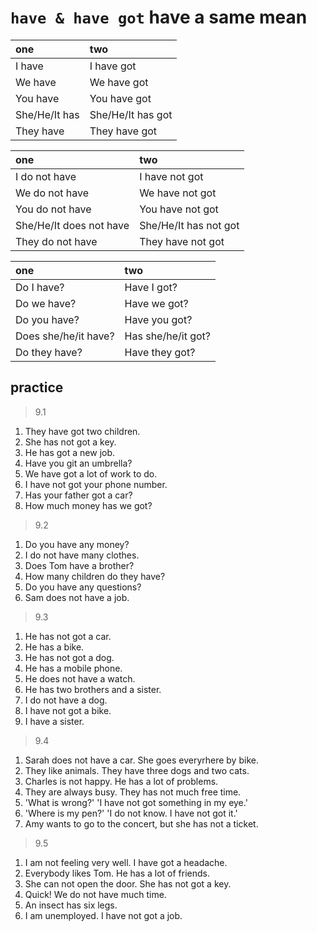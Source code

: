 # `have & have got` have a same mean


| one | two | 
|:--- |:--- |
| I have | I have got |
| We have | We have got |
| You have | You have got |
| She/He/It has | She/He/It has got |
| They have | They have got |

| one | two |
|:--- |:--- |
| I do not have | I have not got |
| We do not have | We have not got |
| You do not have | You have not got |
| She/He/It does not have | She/He/It has not got |
| They do not have | They have not got |

| one | two |
|:--- |:--- |
| Do I have? | Have I got? |
| Do we have? | Have we got? |
| Do you have? | Have you got? |
| Does she/he/it have? | Has she/he/it got? |
| Do they have? | Have they got? |


## practice

> 9.1

1. They have got two children.
2. She has not got a key.
3. He has got a new job.
4. Have you git an umbrella?
5. We have got a lot of work to do.
6. I have not got your phone number.
7. Has your father got a car?
8. How much money has we got?

> 9.2

1. Do you have any money?
2. I do not have many clothes.
3. Does Tom have a brother?
4. How many children do they have?
5. Do you have any questions?
6. Sam does not have a job.

> 9.3

1. He has not got a car.
2. He has a bike.
3. He has not got a dog.
4. He has a mobile phone.
5. He does not have a watch.
6. He has two brothers and a sister.
7. I do not have a dog.
8. I have not got a bike.
9. I have a sister.

> 9.4 

1. Sarah does not have a car. She goes everyrhere by bike.
2. They like animals. They have three dogs and two cats.
3. Charles is not happy. He has a lot of problems.
4. They are always busy. They has not much free time.
5. 'What is wrong?' 'I have not got something in my eye.'
6. 'Where is my pen?' 'I do not know. I have not got it.'
7. Amy wants to go to the concert, but she has not a ticket.

> 9.5

1. I am not feeling very well. I have got a headache.
2. Everybody likes Tom. He has a lot of friends.
3. She can not open the door. She has not got  a key.
4. Quick! We do not have much time.
5. An insect has six legs.
6. I am unemployed. I have not got a job.
